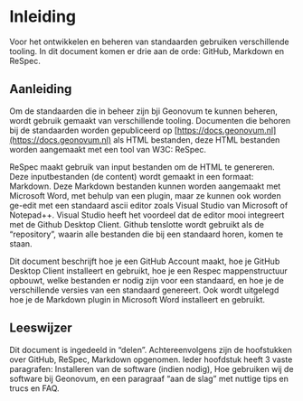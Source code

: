 # Inleiding

Voor het ontwikkelen en beheren van standaarden gebruiken verschillende tooling. In dit document komen er drie aan de orde: GitHub, Markdown en ReSpec. 

## Aanleiding

Om de standaarden die in beheer zijn bji Geonovum te kunnen beheren, wordt gebruik gemaakt van verschillende tooling. Documenten die behoren bij de standaarden worden gepubliceerd op [https://docs.geonovum.nl](https://docs.geonovum.nl) als HTML bestanden, deze HTML bestanden worden aangemaakt met een tool van W3C: ReSpec. 

ReSpec maakt gebruik van input bestanden om de HTML te genereren. Deze inputbestanden (de content) wordt gemaakt in een formaat: Markdown. Deze Markdown bestanden kunnen worden aangemaakt met Microsoft Word, met behulp van een plugin, maar ze kunnen ook worden ge-edit met een standaard ascii editor zoals Visual Studio van Microsoft of Notepad++. Visual Studio heeft het voordeel dat de editor mooi integreert met de Github Desktop Client. Github tenslotte wordt gebruikt als de “repository”, waarin alle bestanden die bij een standaard horen, komen te staan.

Dit document beschrijft hoe je een GitHub Account maakt, hoe je GitHub Desktop Client installeert en gebruikt, hoe je een Respec mappenstructuur opbouwt, welke bestanden er nodig zijn voor een standaard, en hoe je de verschillende versies van een standaard genereert. Ook wordt uitgelegd hoe je de Markdown plugin in Microsoft Word installeert en gebruikt.

## Leeswijzer

Dit document is ingedeeld in “delen”. Achtereenvolgens zijn de hoofstukken over GitHub, ReSpec, Markdown opgenomen. Ieder hoofdstuk heeft 3 vaste paragrafen: Installeren van de software (indien nodig), Hoe gebruiken wij de software bij Geonovum, en een paragraaf “aan de slag” met nuttige tips en trucs en FAQ.

